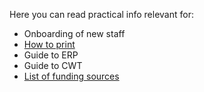 Here you can read practical info relevant for:

- Onboarding of new staff
- [How to print](printing.md)
- Guide to ERP
- Guide to CWT
- [List of funding sources](funding.md)
